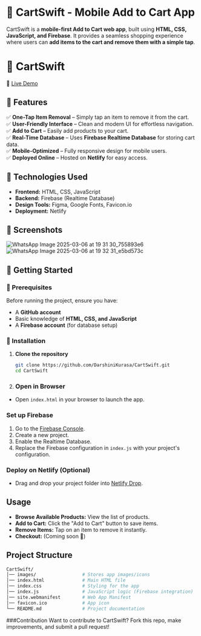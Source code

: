 # 🛒 CartSwift - Mobile Add to Cart App

CartSwift is a **mobile-first Add to Cart web app**, built using **HTML, CSS, JavaScript, and Firebase**. It provides a seamless shopping experience where users can **add items to the cart and remove them with a simple tap**.
# 🛒 CartSwift 
🔗 [Live Demo](https://cartswift.netlify.app/)


## 🌟 Features

✅ **One-Tap Item Removal** – Simply tap an item to remove it from the cart.  
✅ **User-Friendly Interface** – Clean and modern UI for effortless navigation.  
✅ **Add to Cart** – Easily add products to your cart.  
✅ **Real-Time Database** – Uses **Firebase Realtime Database** for storing cart data.  
✅ **Mobile-Optimized** – Fully responsive design for mobile users.  
✅ **Deployed Online** – Hosted on **Netlify** for easy access.

## 🔧 Technologies Used

- **Frontend:** HTML, CSS, JavaScript  
- **Backend:** Firebase (Realtime Database)  
- **Design Tools:** Figma, Google Fonts, Favicon.io  
- **Deployment:** Netlify

## 📸 Screenshots

![WhatsApp Image 2025-03-06 at 19 31 30_755893e6](https://github.com/user-attachments/assets/3753b04e-9ab7-4df7-9be5-f328c2e9c0e0)
![WhatsApp Image 2025-03-06 at 19 32 31_e5bd573c](https://github.com/user-attachments/assets/0487ecf4-9b03-450f-90cc-b1f266af2b30)



## 🚀 Getting Started

### 🔹 Prerequisites

Before running the project, ensure you have:
- A **GitHub account**
- Basic knowledge of **HTML, CSS, and JavaScript**
- A **Firebase account** (for database setup)

### 🔹 Installation

1. **Clone the repository**
   ```sh
   git clone https://github.com/DarshiniKurasa/CartSwift.git
   cd CartSwift
   ```
2. ### Open in Browser
- Open `index.html` in your browser to launch the app.

### Set up Firebase
1. Go to the [Firebase Console](https://console.firebase.google.com/).
2. Create a new project.
3. Enable the Realtime Database.
4. Replace the Firebase configuration in `index.js` with your project's configuration.

### Deploy on Netlify (Optional)
- Drag and drop your project folder into [Netlify Drop](https://app.netlify.com/drop).

## Usage

- **Browse Available Products:** View the list of products.
- **Add to Cart:** Click the "Add to Cart" button to save items.
- **Remove Items:** Tap on an item to remove it instantly.
- **Checkout:** (Coming soon 🚀)

## Project Structure

```bash
CartSwift/
│── images/                 # Stores app images/icons
│── index.html              # Main HTML file
│── index.css               # Styling for the app
│── index.js                # JavaScript logic (Firebase integration)
│── site.webmanifest        # Web App Manifest
│── favicon.ico             # App icon
└── README.md               # Project documentation
```
###Contribution
Want to contribute to CartSwift? Fork this repo, make improvements, and submit a pull request!
